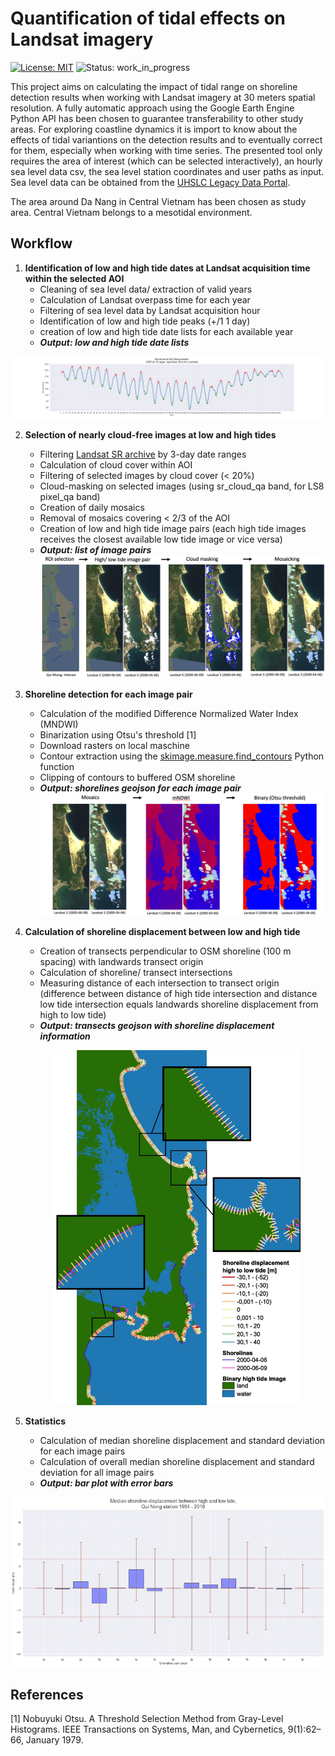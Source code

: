 # Quantification of tidal effects on Landsat imagery

[![License: MIT](https://img.shields.io/badge/License-MIT-blue.svg)](https://opensource.org/licenses/MIT)
![Status: work_in_progress](https://img.shields.io/badge/Status-work_in_progress-red.svg)

This project aims on calculating the impact of tidal range on shoreline detection results when working with Landsat imagery at 30 meters spatial resolution. A fully automatic approach using the Google Earth Engine Python API has been chosen to guarantee transferability to other study areas. For exploring coastline dynamics it is import to know about the effects of tidal variantions on the detection results and to eventually correct for them, especially when working with time series.
The presented tool only requires the area of interest (which can be selected interactively), an hourly sea level data csv, the sea level station coordinates and user paths as input. Sea level data can be obtained from the [UHSLC Legacy Data Portal](http://uhslc.soest.hawaii.edu/data/?rq#uh381http://uhslc.soest.hawaii.edu/data/csv/rqds/pacific/hourly/h381a.csv).

The area around Da Nang in Central Vietnam has been chosen as study area. Central Vietnam belongs to a mesotidal environment.

## Workflow
1. **Identification of low and high tide dates at Landsat acquisition time within the selected AOI**
    - Cleaning of sea level data/ extraction of valid years
    - Calculation of Landsat overpass time for each year
    - Filtering of sea level data by Landsat acquisition hour
    - Identification of low and high tide peaks (+/1 1 day)
    - creation of low and high tide date lists for each available year
    - ***Output: low and high tide date lists***
  <p align="center">
     <img src="https://github.com/ronjalappe/Quantification_tidal_effects_Landsat/blob/main/images/Sea_levels_qui-nong1_2000.png" width="1000"/>
   </p>
   
2. **Selection of nearly cloud-free images at low and high tides**
    - Filtering [Landsat SR archive](https://developers.google.com/earth-engine/datasets/catalog/landsat) by 3-day date ranges
    - Calculation of cloud cover within AOI 
    - Filtering of selected images by cloud cover (< 20%)
    - Cloud-masking on selected images (using sr_cloud_qa band, for LS8 pixel_qa band)
    - Creation of daily mosaics 
    - Removal of mosaics covering < 2/3 of the AOI
    - Creation of low and high tide image pairs (each high tide images receives the closest available low tide image or vice versa)
    - ***Output: list of image pairs***
    ![Image pair](/images/workflow_ImagePairs.png)

3. **Shoreline detection for each image pair**
    - Calculation of the modified Difference Normalized Water Index (MNDWI) 
    - Binarization using Otsu's threshold [1]
    - Download rasters on local maschine 
    - Contour extraction using the [skimage.measure.find_contours](https://scikit-image.org/docs/0.8.0/api/skimage.measure.find_contours.html) Python function 
    - Clipping of contours to buffered OSM shoreline
    - ***Output: shorelines geojson for each image pair***
    ![Shoreline detection workflow](/images/worklow_ShorelineDetection.png)


4. **Calculation of shoreline displacement between low and high tide**
    - Creation of transects perpendicular to OSM shoreline (100 m spacing) with landwards transect origin
    - Calculation of shoreline/ transect intersections
    - Measuring distance of each intersection to transect origin (difference between distance of high tide intersection and distance low tide intersection equals landwards shoreline displacement from high to low tide) 
    - ***Output: transects geojson with shoreline displacement information***
   <p align="center">
     <img src="https://github.com/ronjalappe/Quantification_tidal_effects_Landsat/blob/main/images/qui-nong1_pair3.jpg" width="400"/>
   </p>


5. **Statistics**
    - Calculation of median shoreline displacement and standard deviation for each image pairs
    - Calculation of overall median shoreline displacement and standard deviation for all image pairs
    - ***Output: bar plot with error bars***
  <p align="center">
     <img src="https://github.com/ronjalappe/Quantification_tidal_effects_Landsat/blob/main/images/qui_nong_tidal_effects.png" width="800"/>
   </p>


## References
[1] Nobuyuki Otsu. A Threshold Selection Method from Gray-Level Histograms. IEEE Transactions on Systems, Man, and Cybernetics, 9(1):62–66, January 1979.
